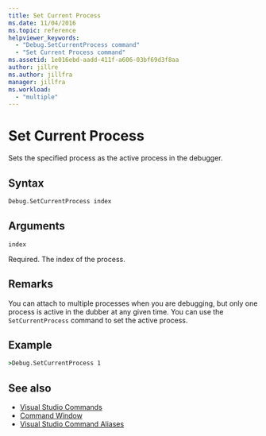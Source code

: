 ```yaml
---
title: Set Current Process
ms.date: 11/04/2016
ms.topic: reference
helpviewer_keywords:
  - "Debug.SetCurrentProcess command"
  - "Set Current Process command"
ms.assetid: 1e016ebd-aadd-411f-a606-03bf69d3f8aa
author: jillre
ms.author: jillfra
manager: jillfra
ms.workload:
  - "multiple"
---
```

# Set Current Process
Sets the specified process as the active process in the debugger.

## Syntax

```cmd
Debug.SetCurrentProcess index
```

## Arguments
`index`

Required. The index of the process.

## Remarks
You can attach to multiple processes when you are debugging, but only one process is active in the dubber at any given time. You can use the `SetCurrentProcess` command to set the active process.

## Example

```cmd
>Debug.SetCurrentProcess 1
```

## See also

- [Visual Studio Commands](../../ide/reference/visual-studio-commands.md)
- [Command Window](../../ide/reference/command-window.md)
- [Visual Studio Command Aliases](../../ide/reference/visual-studio-command-aliases.md)